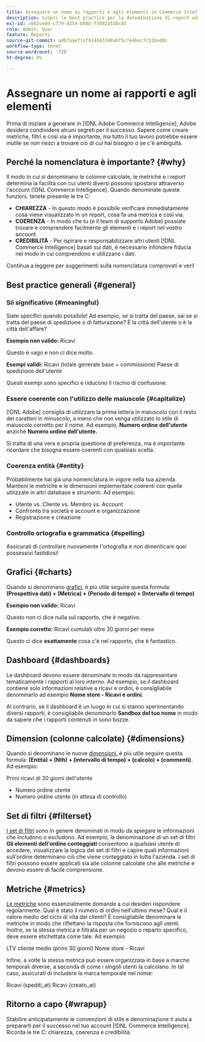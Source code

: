 ```yaml
---
title: Assegnare un nome ai rapporti e agli elementi in Commerce Intelligence
description: Scopri le best practice per la denominazione di report ed elementi in [!DNL Commerce Intelligence].
exl-id: c662cedd-c779-4254-b04b-f3092a538c85
role: Admin, User
feature: Reports
source-git-commit: adb7aaef1cf914d43348abf5c7e4bec7c51bed0c
workflow-type: tm+mt
source-wordcount: '725'
ht-degree: 0%

---
```


# Assegnare un nome ai rapporti e agli elementi

Prima di iniziare a generare in [!DNL Adobe Commerce Intelligence], Adobe desidera condividere alcuni segreti per il successo. Sapere come creare metriche, filtri e così via è importante, ma tutto il tuo lavoro potrebbe essere inutile se non riesci a trovare ciò di cui hai bisogno o se c&#39;è ambiguità.

## Perché la nomenclatura è importante? {#why}

Il modo in cui si denominano le colonne calcolate, le metriche e i report determina la facilità con cui utenti diversi possono spostarsi attraverso l&#39;account [!DNL Commerce Intelligence]. Quando denominate queste funzioni, tenete presente le tre C:

* **CHIAREZZA** - In questo modo è possibile verificare immediatamente cosa viene visualizzato in un report, cosa fa una metrica e così via.
* **COERENZA** - In modo che tu (e il team di supporto Adobe) possiate trovare e comprendere facilmente gli elementi e i report nel vostro account.
* **CREDIBILITÀ** - Per ispirare e responsabilizzare altri utenti [!DNL Commerce Intelligence] basati sui dati, è necessario infondere fiducia nel modo in cui comprendono e utilizzano i dati.

Continua a leggere per suggerimenti sulla nomenclatura comprovati e veri!

## Best practice generali {#general}

### Sii significativo {#meaningful}

Siate specifici quando possibile! Ad esempio, se si tratta del paese, sai se si tratta del paese di spedizione o di fatturazione? È la città dell&#39;utente o è la città dell&#39;affare?

**Esempio non valido:**
Ricavi

Questo è vago e non ci dice molto.

**Esempi validi:**
Ricavi (totale generale base + commissione)
Paese di spedizione dell&#39;utente

Questi esempi sono specifici e riducono il rischio di confusione.

### Essere coerente con l&#39;utilizzo delle maiuscole {#capitalize}

[!DNL Adobe] consiglia di utilizzare la prima lettera in maiuscolo con il resto dei caratteri in minuscolo, a meno che non venga utilizzato lo stile di maiuscolo corretto per il nome. Ad esempio, **Numero ordine dell&#39;utente** anziché **Numero ordine dell&#39;utente.**

Si tratta di una vera e propria questione di preferenza, ma è importante ricordare che bisogna essere coerenti con qualsiasi scelta.

### Coerenza entità {#entity}

Probabilmente hai già una nomenclatura in vigore nella tua azienda. Mantieni le metriche e le dimensioni implementate coerenti con quelle utilizzate in altri database e strumenti. Ad esempio:

* Utente vs. Cliente vs. Membro vs. Account
* Confronto tra società e account e organizzazione
* Registrazione e creazione

### Controllo ortografia e grammatica {#spelling}

Assicurati di controllare nuovamente l&#39;ortografia e non dimenticare quei possessivi fastidiosi!

## Grafici {#charts}

Quando si denominano [grafici](../tutorials/using-visual-report-builder.md), è più utile seguire questa formula: **(Prospettiva dati) + (Metrica) + (Periodo di tempo) + (Intervallo di tempo)**

**Esempio non valido:**
Ricavi

Questo non ci dice nulla sul rapporto, che è negativo.

**Esempio corretto:**
Ricavi cumulati oltre 30 giorni per mese

Questo ci dice **esattamente** cosa c&#39;è nel rapporto, che è fantastico.

## Dashboard {#dashboards}

Le dashboard devono essere denominate in modo da rappresentare tematicamente i rapporti al loro interno. Ad esempio, se il dashboard contiene solo informazioni relative a ricavi e ordini, è consigliabile denominarlo ad esempio **Nome store - Ricavi e ordini.**

Al contrario, se il dashboard è un luogo in cui si stanno sperimentando diversi rapporti, è consigliabile denominarlo **Sandbox del tuo nome** in modo da sapere che i rapporti contenuti in sono bozze.

## Dimension (colonne calcolate) {#dimensions}

Quando si denominano le nuove [dimensioni](../data-analyst/data-warehouse-mgr/creating-calculated-columns.md), è più utile seguire questa formula: **(Entità) + (Nth) + (intervallo di tempo) + (calcolo) + (commenti)**. Ad esempio:

Primi ricavi di 30 giorni dell&#39;utente
* Numero ordine utente
* Numero ordine utente (in attesa di controllo)

## Set di filtri {#filterset}

[I set di filtri](../data-user/reports/ess-manage-data-filters.md) sono in genere denominati in modo da spiegare le informazioni che includono o escludono. Ad esempio, la denominazione di un set di filtri **Gli elementi dell&#39;ordine conteggiati** consentono a qualsiasi utente di accedere, visualizzare la logica del set di filtri e capire quali informazioni sull&#39;ordine determinano ciò che viene conteggiato in tutta l&#39;azienda. I set di filtri possono essere applicati sia alle colonne calcolate che alle metriche e devono essere di facile comprensione.

## Metriche {#metrics}

[Le metriche](../data-user/reports/ess-manage-data-metrics.md) sono essenzialmente domande a cui desideri rispondere regolarmente. Qual è stato il numero di ordini nell&#39;ultimo mese? Qual è il valore medio del ciclo di vita dei clienti? È consigliabile denominare le metriche in modo che riflettano la risposta che forniscono agli utenti. Inoltre, se la stessa metrica è filtrata per un negozio o reparto specifico, deve essere etichettata come tale. Ad esempio:

LTV cliente medio (primi 30 giorni)
Nome store - Ricavi

Infine, a volte la stessa metrica può essere organizzata in base a marche temporali diverse, a seconda di come i singoli utenti la calcolano. In tal caso, assicurati di includere la marca temporale nel nome:

Ricavi (spediti\_at)
Ricavi (creato\_at)

## Ritorno a capo {#wrapup}

Stabilire anticipatamente le convenzioni di stile e denominazione ti aiuta a prepararti per il successo nel tuo account [!DNL Commerce Intelligence]. Ricorda le tre C: chiarezza, coerenza e credibilità.
